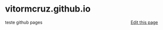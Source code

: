 # vitormcruz.github.io

<a style="float: right;" href="{{site.github.repository_url}}/tree/master/{{relative_path}}">Edit this page</a>

teste github pages
